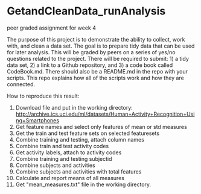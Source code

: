 # GetandCleanData_runAnalysis
peer graded assignment for week 4

The purpose of this project is to demonstrate the ability to collect, work with, and clean a data set. The goal is to prepare tidy data that can be used for later analysis. This will be graded by peers on a series of yes/no questions related to the project. There will be required to submit: 1) a tidy data set, 2) a link to a Github repository, and 3) a code book called CodeBook.md. There should also be a README.md in the repo with your scripts. This repo explains how all of the scripts work and how they are connected.

How to reproduce this result:
1) Download file and put in the working directory: http://archive.ics.uci.edu/ml/datasets/Human+Activity+Recognition+Using+Smartphones
2) Get feature names and select only features of mean or std measures
3) Get the train and test feature sets on selected featuresets
4) Combine training and testing, attach column names
5) Combine train and test activity codes
6) Get activity labels, attach to activity codes
7) Combine training and testing subjectid
8) Combine subjects and activities
9) Combine subjects and activities with total features
10) Calculate and report means of all measures
11) Get "mean_measures.txt" file in the working directory.
